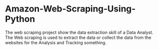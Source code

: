 # Amazon-Web-Scraping-Using-Python
The web scraping project show the data extraction skill of a Data Analyst. The Web scraping is used to extract the data or collect the data from the websites for the Analysis and Tracking something. 
